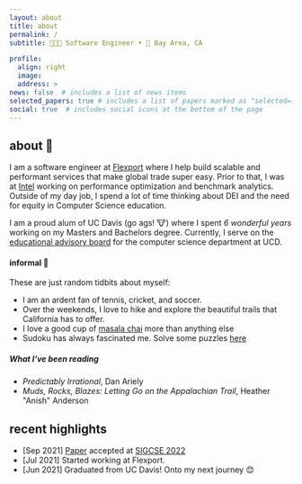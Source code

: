 ```yaml
---
layout: about
title: about
permalink: /
subtitle: 👨🏻‍💻 Software Engineer • 📍 Bay Area, CA

profile:
  align: right
  image:
  address: >
news: false  # includes a list of news items
selected_papers: true # includes a list of papers marked as "selected={true}"
social: true  # includes social icons at the bottom of the page
---
```


## about 🤔

I am a software engineer at [Flexport](https://flexport.com) where I help build
scalable and performant services that make global trade super easy. Prior to
that, I was at [Intel](https://intel.com) working on performance optimization and
benchmark analytics. Outside of my day job, I spend a lot of time thinking about
DEI and the need for equity in Computer Science education.

I am a proud alum of UC Davis (go ags! 🐮) where I spent _6 wonderful years_
working on my Masters and Bachelors degree. Currently, I
serve on the
[educational advisory board](https://cs.ucdavis.edu/about/advisory-board) for
the computer science department at UCD.

#### informal 🥳

These are just random tidbits about myself:

* I am an ardent fan of tennis, cricket, and soccer.
* Over the weekends, I love to hike and explore the beautiful trails that
California has to offer.
* I love a good cup of [masala chai](https://en.wikipedia.org/wiki/Masala_chai)
more than anything else
* Sudoku has always fascinated me. Solve some puzzles [here](https://sudoku.com)

##### What I've been reading

* _Predictably Irrational_, Dan Ariely
* _Muds, Rocks, Blazes: Letting Go on the Appalachian Trail_, Heather "Anish" Anderson

## recent highlights
* [Sep 2021] [Paper](https://luplab.cs.ucdavis.edu/2021/10/04/paper-accepted-at-sigcse-2022.html) accepted at [SIGCSE 2022](https://sigcse2022.sigcse.org/)
* [Jul 2021] Started working at Flexport.
* [Jun 2021] Graduated from UC Davis! Onto my next journey 😊
